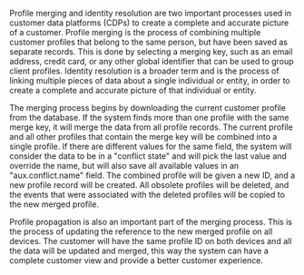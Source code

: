 Profile merging and identity resolution are two important processes used in customer data platforms (CDPs) to create a
complete and accurate picture of a customer. Profile merging is the process of combining multiple customer profiles that
belong to the same person, but have been saved as separate records. This is done by selecting a merging key, such as an
email address, credit card, or any other global identifier that can be used to group client profiles. Identity
resolution is a broader term and is the process of linking multiple pieces of data about a single individual or entity,
in order to create a complete and accurate picture of that individual or entity.

The merging process begins by downloading the current customer profile from the database. If the system finds more than
one profile with the same merge key, it will merge the data from all profile records. The current profile and all other
profiles that contain the merge key will be combined into a single profile. If there are different values for the same
field, the system will consider the data to be in a "conflict state" and will pick the last value and override the name,
but will also save all available values in an "aux.conflict.name" field. The combined profile will be given a new ID,
and a new profile record will be created. All obsolete profiles will be deleted, and the events that were associated
with the deleted profiles will be copied to the new merged profile.

Profile propagation is also an important part of the merging process. This is the process of updating the reference to
the new merged profile on all devices. The customer will have the same profile ID on both devices and all the data will
be updated and merged, this way the system can have a complete customer view and provide a better customer experience.